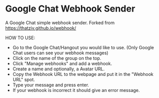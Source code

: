 # Google Chat Webhook Sender

A Google Chat simple webhook sender. Forked from https://thatziv.github.io/webhook/

HOW TO USE:
 -  Go to the Google Chat/Hangout you would like to use. (Only Google Chat users can see your webhook messages)
 -  Click on the name of the group on the top.
 -  Click "Manage webhooks" and add a webhook.
 -  Create a name and optionally, a Avatar URL.
 -  Copy the Webhook URL to the webpage and put it in the "Webhook URL" spot.
 -  Type your message and press enter.
 -  If your webhook is incorrect it should give an error message.
